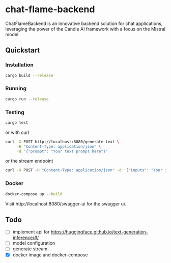 # chat-flame-backend
ChatFlameBackend is an innovative backend solution for chat applications, leveraging the power of the Candle AI framework with a focus on the Mistral model

## Quickstart

### Installation

```bash
cargo build --release
```

### Running

```bash
cargo run --release
```

### Testing

```bash
cargo test
```

or with curl

```bash
curl -X POST http://localhost:8080/generate-text \
     -H "Content-Type: application/json" \
     -d '{"prompt": "Your text prompt here"}'
```

or the stream endpoint

```bash
curl -X POST -H "Content-Type: application/json" -d '{"inputs": "Your input text"}' http://localhost:8080/generate_stream
```

### Docker

```bash
docker-compose up --build
```

Visit http://localhost:8080/swagger-ui for the swagger ui.


## Todo

- [ ] implement api for https://huggingface.github.io/text-generation-inference/#/
- [ ] model configuration
- [ ] generate stream
- [x] docker image and docker-compose
